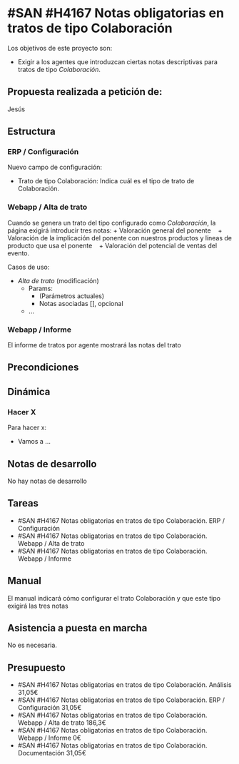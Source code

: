 # #SAN #H4167 Notas obligatorias en tratos de tipo Colaboración

Los objetivos de este proyecto son:
+ Exigir a los agentes que introduzcan ciertas notas descriptivas para tratos de tipo _Colaboración_.

## Propuesta realizada a petición de:
Jesús

## Estructura

### ERP / Configuración
Nuevo campo de configuración:
+ Trato de tipo Colaboración: Indica cuál es el tipo de trato de Colaboración.

### Webapp / Alta de trato
Cuando se genera un trato del tipo configurado como _Colaboración_, la página exigirá introducir tres notas:
    + Valoración general del ponente
    + Valoración de la implicación del ponente con nuestros productos y líneas de producto que usa el ponente
    + Valoración del potencial de ventas del evento.

 Casos de uso:
* _Alta de trato_ (modificación)
    * Params:
        * (Parámetros actuales)
        * Notas asociadas [], opcional
    * ...

### Webapp / Informe
El informe de tratos por agente mostrará las notas del trato

## Precondiciones

## Dinámica

### Hacer X

Para hacer x:
+ Vamos a ...

## Notas de desarrollo
No hay notas de desarrollo

## Tareas
* #SAN #H4167 Notas obligatorias en tratos de tipo Colaboración. ERP / Configuración
* #SAN #H4167 Notas obligatorias en tratos de tipo Colaboración. Webapp / Alta de trato
* #SAN #H4167 Notas obligatorias en tratos de tipo Colaboración. Webapp / Informe

## Manual
El manual indicará cómo configurar el trato Colaboración y que este tipo exigirá las tres notas

## Asistencia a puesta en marcha
No es necesaria.

## Presupuesto
* #SAN #H4167 Notas obligatorias en tratos de tipo Colaboración. Análisis 31,05€
* #SAN #H4167 Notas obligatorias en tratos de tipo Colaboración. ERP / Configuración 31,05€
* #SAN #H4167 Notas obligatorias en tratos de tipo Colaboración. Webapp / Alta de trato 186,3€
* #SAN #H4167 Notas obligatorias en tratos de tipo Colaboración. Webapp / Informe 0€
* #SAN #H4167 Notas obligatorias en tratos de tipo Colaboración. Documentación 31,05€
